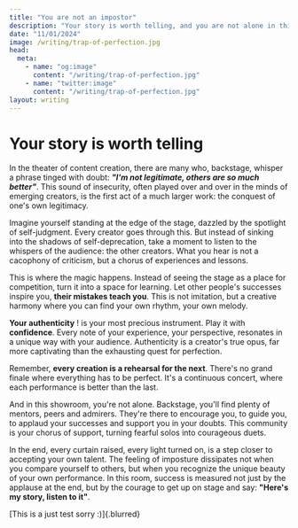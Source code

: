 ```yaml
---
title: "You are not an impostor"
description: "Your story is worth telling, and you are not alone in this journey. Here's how to overcome the trap of perfection and embrace your authenticity."
date: "11/01/2024"
image: /writing/trap-of-perfection.jpg
head:
  meta:
    - name: "og:image"
      content: "/writing/trap-of-perfection.jpg"
    - name: "twitter:image"
      content: "/writing/trap-of-perfection.jpg"
layout: writing
---
```


# Your story is worth telling

In the theater of content creation, there are many who, backstage, whisper a phrase tinged with doubt: 
**_"I'm not legitimate, others are so much better"_**. This sound of insecurity, often played over and over in the minds
of emerging creators, is the first act of a much larger work: the conquest of one's own legitimacy.

Imagine yourself standing at the edge of the stage, dazzled by the spotlight of self-judgment. Every creator goes
through this. But instead of sinking into the shadows of self-deprecation, take a moment to listen to the whispers of
the audience: the other creators. What you hear is not a cacophony of criticism, but a chorus of experiences and
lessons.

This is where the magic happens. Instead of seeing the stage as a place for competition, turn it into a space for
learning. Let other people's successes inspire you, **their mistakes teach you**. This is not imitation, but a creative
harmony where you can find your own rhythm, your own melody.

**Your authenticity** ! is your most precious instrument. Play it with **confidence**. Every note of your experience,
your perspective, resonates in a unique way with your audience. Authenticity is a creator's true opus, far more
captivating than the exhausting quest for perfection.

Remember, **every creation is a rehearsal for the next**. There's no grand finale where everything has to be perfect.
It's a continuous concert, where each performance is better than the last.

And in this showroom, you're not alone. Backstage, you'll find plenty of mentors, peers and admirers. They're there to
encourage you, to guide you, to applaud your successes and support you in your doubts. This community is your chorus of
support, turning fearful solos into courageous duets.

In the end, every curtain raised, every light turned on, is a step closer to accepting your own talent. The feeling of
imposture dissipates not when you compare yourself to others, but when you recognize the unique beauty of your own
performance. In this room, success is measured not just by the applause at the end, but by the courage to get up on
stage and say: **"Here's my story, listen to it"**.

[This is a just test sorry :)]{.blurred}
